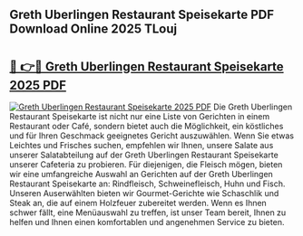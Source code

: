 ## Greth Uberlingen Restaurant Speisekarte PDF Download Online 2025 TLouj

# <h2><a href="http://gc83av.nevu.top/?p=Greth+Uberlingen+Restaurant+Speisekarte">🔗 👉🔴 Greth Uberlingen Restaurant Speisekarte 2025 PDF</a></h2>

[![Greth Uberlingen Restaurant Speisekarte 2025 PDF](https://i.imgur.com/dBaPXMq.png)](http://gc83av.nevu.top/?p=Greth+Uberlingen+Restaurant+Speisekarte)
Die Greth Uberlingen Restaurant Speisekarte ist nicht nur eine Liste von Gerichten in einem Restaurant oder Café, sondern bietet auch die Möglichkeit, ein köstliches und für Ihren Geschmack geeignetes Gericht auszuwählen. Wenn Sie etwas Leichtes und Frisches suchen, empfehlen wir Ihnen, unsere Salate aus unserer Salatabteilung auf der Greth Uberlingen Restaurant Speisekarte unserer Cafeteria zu probieren. Für diejenigen, die Fleisch mögen, bieten wir eine umfangreiche Auswahl an Gerichten auf der Greth Uberlingen Restaurant Speisekarte an: Rindfleisch, Schweinefleisch, Huhn und Fisch. Unseren Auserwählten bieten wir Gourmet-Gerichte wie Schaschlik und Steak an, die auf einem Holzfeuer zubereitet werden. Wenn es Ihnen schwer fällt, eine Menüauswahl zu treffen, ist unser Team bereit, Ihnen zu helfen und Ihnen einen komfortablen und angenehmen Service zu bieten.
